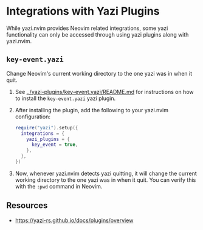 # Integrations with Yazi Plugins

While yazi.nvim provides Neovim related integrations, some yazi functionality
can only be accessed through using yazi plugins along with yazi.nvim.

## `key-event.yazi`

Change Neovim's current working directory to the one yazi was in when it quit.

1. See
   [../yazi-plugins/key-event.yazi/README.md](../yazi-plugins/key-event.yazi/README.md)
   for instructions on how to install the `key-event.yazi` yazi plugin.
2. After installing the plugin, add the following to your yazi.nvim
   configuration:

   ```lua
   require("yazi").setup({
     integrations = {
       yazi_plugins = {
         key_event = true,
       },
     },
   })
   ```

3. Now, whenever yazi.nvim detects yazi quitting, it will change the current
   working directory to the one yazi was in when it quit. You can verify this
   with the `:pwd` command in Neovim.

## Resources

- <https://yazi-rs.github.io/docs/plugins/overview>
